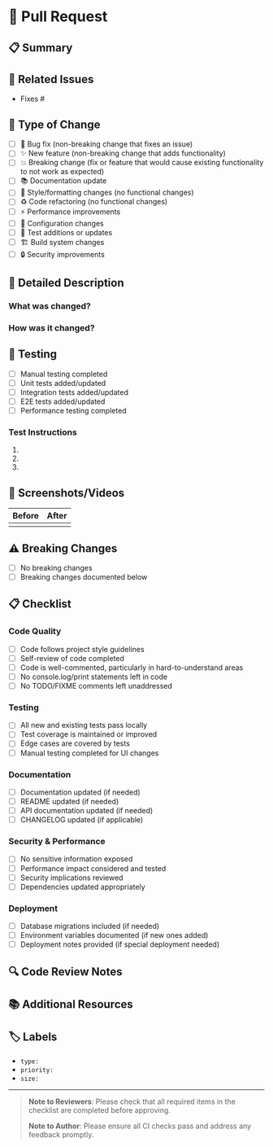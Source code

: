# 🚀 Pull Request

## 📋 Summary
<!-- Provide a brief summary of your changes -->

## 🔗 Related Issues
<!-- Link to related issues using keywords: Fixes #123, Closes #456, Resolves #789 -->
- Fixes #

## 🎯 Type of Change
<!-- Mark the relevant option with an "x" -->
- [ ] 🐛 Bug fix (non-breaking change that fixes an issue)
- [ ] ✨ New feature (non-breaking change that adds functionality)
- [ ] 💥 Breaking change (fix or feature that would cause existing functionality to not work as expected)
- [ ] 📚 Documentation update
- [ ] 🎨 Style/formatting changes (no functional changes)
- [ ] ♻️ Code refactoring (no functional changes)
- [ ] ⚡ Performance improvements
- [ ] 🔧 Configuration changes
- [ ] 🧪 Test additions or updates
- [ ] 🏗️ Build system changes
- [ ] 🔒 Security improvements

## 📝 Detailed Description
<!-- Provide a detailed description of your changes -->

### What was changed?
<!-- Describe what you changed and why -->

### How was it changed?
<!-- Describe your approach and implementation details -->

## 🧪 Testing
<!-- Describe the tests you ran and how to reproduce them -->
- [ ] Manual testing completed
- [ ] Unit tests added/updated
- [ ] Integration tests added/updated
- [ ] E2E tests added/updated
- [ ] Performance testing completed

### Test Instructions
<!-- Provide step-by-step instructions for testing -->
1. 
2. 
3. 

## 📸 Screenshots/Videos
<!-- Add screenshots or videos if your changes affect the UI -->
| Before | After |
|--------|--------|
| <!-- Screenshot before --> | <!-- Screenshot after --> |

## ⚠️ Breaking Changes
<!-- List any breaking changes and migration steps if applicable -->
- [ ] No breaking changes
- [ ] Breaking changes documented below

<!-- If breaking changes exist, document them here -->

## 📋 Checklist
<!-- Mark completed items with an "x" -->

### Code Quality
- [ ] Code follows project style guidelines
- [ ] Self-review of code completed
- [ ] Code is well-commented, particularly in hard-to-understand areas
- [ ] No console.log/print statements left in code
- [ ] No TODO/FIXME comments left unaddressed

### Testing
- [ ] All new and existing tests pass locally
- [ ] Test coverage is maintained or improved
- [ ] Edge cases are covered by tests
- [ ] Manual testing completed for UI changes

### Documentation
- [ ] Documentation updated (if needed)
- [ ] README updated (if needed)
- [ ] API documentation updated (if needed)
- [ ] CHANGELOG updated (if applicable)

### Security & Performance
- [ ] No sensitive information exposed
- [ ] Performance impact considered and tested
- [ ] Security implications reviewed
- [ ] Dependencies updated appropriately

### Deployment
- [ ] Database migrations included (if needed)
- [ ] Environment variables documented (if new ones added)
- [ ] Deployment notes provided (if special deployment needed)

## 🔍 Code Review Notes
<!-- Any specific areas you'd like reviewers to focus on -->

## 📚 Additional Resources
<!-- Links to relevant documentation, discussions, or external resources -->

## 🏷️ Labels
<!-- Suggested labels for this PR -->
- `type:`
- `priority:`
- `size:`

---

> **Note to Reviewers**: Please check that all required items in the checklist are completed before approving.
> 
> **Note to Author**: Please ensure all CI checks pass and address any feedback promptly.
